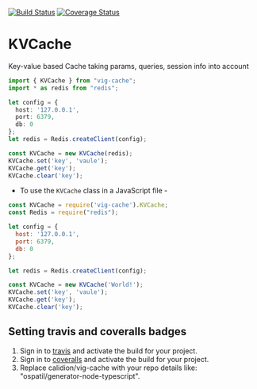 [![Build Status](https://travis-ci.org/calidion/vig-cache.svg?branch=master)](https://travis-ci.org/calidion/vig-cache)
[![Coverage Status](https://coveralls.io/repos/github/calidion/vig-cache/badge.svg?branch=master)](https://coveralls.io/github/calidion/vig-cache?branch=master)

# KVCache

 Key-value based Cache taking params, queries, session info into account

```ts
import { KVCache } from "vig-cache";
import * as redis from "redis";

let config = {
  host: '127.0.0.1',
  port: 6379,
  db: 0
};
let redis = Redis.createClient(config);

const KVCache = new KVCache(redis);
KVCache.set('key', 'vaule');
KVCache.get('key');
KVCache.clear('key');
```

- To use the `KVCache` class in a JavaScript file -

```js
const KVCache = require('vig-cache').KVCache;
const Redis = require("redis");

let config = {
  host: '127.0.0.1',
  port: 6379,
  db: 0
};

let redis = Redis.createClient(config);

const KVCache = new KVCache('World!');
KVCache.set('key', 'vaule');
KVCache.get('key');
KVCache.clear('key');
```

## Setting travis and coveralls badges
1. Sign in to [travis](https://travis-ci.org/) and activate the build for your project.
2. Sign in to [coveralls](https://coveralls.io/) and activate the build for your project.
3. Replace calidion/vig-cache with your repo details like: "ospatil/generator-node-typescript".
